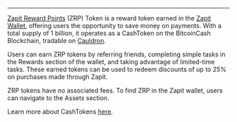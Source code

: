 ---
[Zapit Reward Points](https://zapit.io/zrp-token) (ZRP) Token is a reward token earned in the [Zapit Wallet](https://zapit.io/), offering users the opportunity to save money on payments. With a total supply of 1 billion, it operates as a CashToken on the BitcoinCash Blockchain, tradable on [Cauldron](https://www.cauldron.quest/).

Users can earn ZRP tokens by referring friends, completing simple tasks in the Rewards section of the wallet, and taking advantage of limited-time tasks. These earned tokens can be used to redeem discounts of up to 25% on purchases made through Zapit.

ZRP tokens have no associated fees. To find ZRP in the Zapit wallet, users can navigate to the Assets section.

Learn more about CashTokens [here](https://bchfaq.com/what-are-cashtokens/).